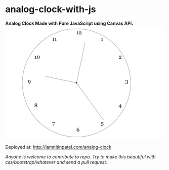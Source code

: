 # analog-clock-with-js

**Analog Clock Made with Pure JavaScript using Canvas API.**
![alt clock image](image.png)

Deployed at: http://iamnitinpatel.com/analog-clock

_Anyone is welcome to contribute to repo. Try to make this beautiful with css/bootstrap/whatever and send a pull request._
